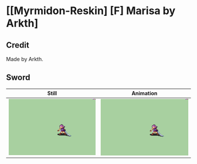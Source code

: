# [\[Myrmidon-Reskin\] \[F\] Marisa by Arkth]

## Credit

Made by Arkth.
	
## Sword

| Still | Animation |
| :---: | :-------: |
| ![Sword still](./Sword_000.png) | ![Sword animation](./Sword.gif) |
